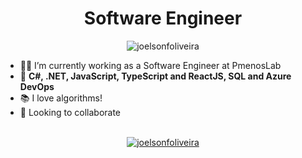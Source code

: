 <h1 align="center">Software Engineer</h1>

<p align="center"> <img src="https://komarev.com/ghpvc/?username=joelsonfoliveira" alt="joelsonfoliveira" /> </p>

- 👨‍💻 I’m currently working as a Software Engineer at PmenosLab
- 👔 **C#, .NET, JavaScript, TypeScript and ReactJS, SQL and Azure DevOps**
- 📚 I love algorithms!
- 🤝 Looking to collaborate

<br/>

<div align="center">
  <a href="https://www.linkedin.com/in/joelsonfoliveira/" target="_blank">
    <img align="center" src="https://img.shields.io/badge/linkedin-%230077B5.svg?&style=for-the-badge&logo=linkedin&logoColor=white" alt="joelsonfoliveira"/>
  </a>
</div>

<br/>




